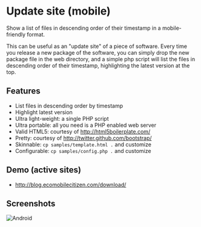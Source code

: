 Update site (mobile)
====================
Show a list of files in descending order of their timestamp in a
mobile-friendly format.

This can be useful as an "update site" of a piece of software.
Every time you release a new package of the software, you can
simply drop the new package file in the web directory, and a
simple php script will list the files in descending order of their
timestamp, highlighting the latest version at the top.


Features
--------
- List files in descending order by timestamp
- Highlight latest version
- Ultra light-weight: a single PHP script
- Ultra portable: all you need is a PHP enabled web server
- Valid HTML5: courtesy of http://html5boilerplate.com/
- Pretty: courtesy of http://twitter.github.com/bootstrap/
- Skinnable: `cp samples/template.html .` and customize
- Configurable: `cp samples/config.php .` and customize


Demo (active sites)
-------------------
- http://blog.ecomobilecitizen.com/download/


Screenshots
-----------
![Android](https://github.com/titan2x/updatesite-mobile/raw/master/screenshot.png)
